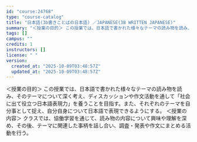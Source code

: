 ```yaml
---
id: "course:24768"
type: "course-catalog"
title: "日本語(3b書きことばの日本語) ／JAPANESE(3B WRITTEN JAPANESE)"
summary: "＜授業の目的＞ この授業では、日本語で書かれた様々なテーマの読み物を読み、そのテーマについて深く考え、ディスカッションや作文活動を通して「社会に出て役立つ日本語表現力」を養うことを目指す。また、それぞれのテーマを自分事として捉え、自分自身に…"
tags: []
campus: ""
credits: 1
instructors: []
license: " "
version:
  created_at: "2025-10-09T03:48:57Z"
  updated_at: "2025-10-09T03:48:57Z"
---
```


＜授業の目的＞ この授業では、日本語で書かれた様々なテーマの読み物を読み、そのテーマについて深く考え、ディスカッションや作文活動を通して「社会に出て役立つ日本語表現力」を養うことを目指す。また、それぞれのテーマを自分事として捉え、自分自身について日本語で表現できるようにする。 ＜授業の内容＞ クラスでは、協働学習を通じて、読み物の内容について興味や理解を深め、その後、テーマに関連した事柄を話し合い、調査・発表や作文にまとめる活動を行う。

